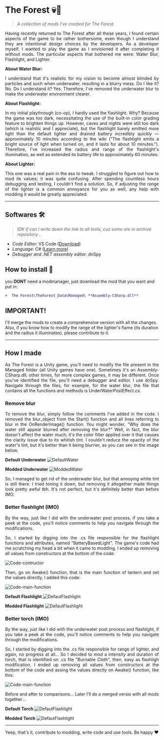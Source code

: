# The Forest 💀🌴
> *A collection of mods I've created for The Forest.*

<p align="justify">Having recently returned to The Forest after all these years, I found certain aspects of the game to be rather bothersome, even though I understand they are intentional design choices by the developers. As a developer myself, I wanted to play the game as I envisioned it after completing it without mods. The particular aspects that bothered me were: Water Blur, Flashlight, and Lighter.</p>

**About Water Blur:** <p align="justify">I understand that it's realistic for my vision to become almost blinded by particles and such when underwater, resulting in a blurry mess. Do I like it? No. Do I understand it? Yes. Therefore, I've removed the underwater blur to make the underwater environment clearer.</p>

**About Flashlight:** <p align="justify">In my initial playthrough (co-op), I hardly used the flashlight. Why? Because the game was too dark, necessitating the use of the built-in color grading feature to brighten things up. However, caves and nights were still too dark (which is realistic and I appreciate), but the flashlight barely emitted more light than the default lighter and drained battery incredibly quickly — approximately 10 minutes according to the wiki ("The flashlight emits a bright source of light when turned on, and it lasts for about 10 minutes."). Therefore, I've increased the radius and range of the flashlight's illumination, as well as extended its battery life to approximately 60 minutes.</p>

**About Lighter:** <p align="justify">This one was a real pain in the ass to tweak. I struggled to figure out how to mod its values; it was quite confusing. After spending countless hours debugging and testing, I couldn't find a solution. So, if adjusting the range of the lighter is a common annoyance for you as well, any help with modding it would be greatly appreciated.</p>


****

## Softwares 🛠️
> *IDK if can I write down the link to all tools, cuz some are in archive repository...*
- *Code Editor:* VS Code ([Download](https://code.visualstudio.com/))
- *Language:* C# ([Learn more](https://learn.microsoft.com/en-us/dotnet/csharp/))
- *Debugger and .NET assembly editor:* dnSpy

## How to install 📑
you **DONT** need a modmanager, just download the mod that you want and put in:

```diff
+  The Forest\TheForest_Data\Managed\ **Assembly-CSharp.dll**
```

## IMPORTANT!
I'll merge the mods to create a comprehensive version with all the changes. Also, if you know how to modify the range of the lighter's flame (its duration and the radius it illuminates), please contribute to it.
****

## How I made
<p align="justify">As The Forest is a Unity game, you'll need to modify the file present in the Managed folder (all Unity games have one). Sometimes it's an Assembly-CSharp.dll; other times, for more complex games, it may be different. Once you've identified the file, you'll need a debugger and editor. I use dnSpy. Navigate through the files, for example, for the water blur, the file that contains all the functions and methods is UnderWaterPostEffect.cs.</p>

### Remove blur
<p align="justify">To remove the blur, simply follow the comments I've added in the code. I removed the blur_object from the Start() function and all lines referring to blur in the OnRenderImage() function. You might wonder, "Why does the water still appear blurred after removing the blur?" Well, in fact, the blur doesn't affect the water much; it's the color filter applied over it that causes the clarity issue due to its whitish tint. I couldn't reduce the opacity of the water's tint, but it's better than it being blurrier, as you can see in the image below.</p>

**Default Underwater**
![DefaultWater](https://github.com/Ishidawg/TheForest-Modding/blob/main/images/underwater-blur.png?raw=true)

**Modded Underwater**
![ModdedWater](https://github.com/Ishidawg/TheForest-Modding/blob/main/images/underwater-clear.png?raw=true)

<p align="justify">So, I managed to get rid of the underwater blur, but that annoying white tint is still there. I tried toning it down, but removing it altogether made things look pretty awful tbh. It's not perfect, but it's definitely better than before IMO.</p>

### Better flashlight (IMO)
<p align="justify">By the way, just like I did with the underwater post process, if you take a peek at the code, you'll notice comments to help you navigate through the modifications.</p>
<p align="justify">So, I started by digging into the .cs file responsible for the flashlight functions and attributes, named "BatteryBasedLight". The game's code had me scratching my head a bit when it came to modding. I ended up removing all values from constructors at the bottom of the code:</p>

![Code-contructor](https://github.com/Ishidawg/TheForest-Modding/blob/main/images/flashlight-constructors-values.png?raw=true)

<p align="justify">Then, go on Awake() function, that is the main function of lantern and set the values directly, I added this code:</p>

![Code-main-function](https://github.com/Ishidawg/TheForest-Modding/blob/main/images/awake-function.png?raw=true)

**Default Flashlight**
![DefautFlashlight](https://github.com/Ishidawg/TheForest-Modding/blob/main/images/Flashlight-shitty-one.png?raw=true)

**Modded Flashlight**
![DefautFlashlight](https://github.com/Ishidawg/TheForest-Modding/blob/main/images/Flashlight-good-one.png?raw=true)

### Better torch (IMO)
<p align="justify">By the way, just like I did with the underwater post process and flashlight, if you take a peek at the code, you'll notice comments to help you navigate through the modifications.</p>
<p align="justify">So, I started by digging into the .cs file responsible for range of lighter, and again, no progress at all... So I decided to mod a intensity and duration of torch, that is identified on .cs file "Burnable Cloth", then, easy as flashligh modification, I ended up removing all values from constructors at the bottom of the code and assing the values directly on Awake() function, like this: </p>

![Code-main-function](https://github.com/Ishidawg/TheForest-Modding/blob/main/images/stick-code-awake.PNG?raw=true)

Before and after to comparisons... Later I'll do a merged versio with all mods together...

**Default Torch**
![DefautFlashlight](https://github.com/Ishidawg/TheForest-Modding/blob/main/images/stick-shit.png?raw=true)

**Modded Torch**
![DefautFlashlight](https://github.com/Ishidawg/TheForest-Modding/blob/main/images/stick-good.png?raw=true)

****
Yeep, that's it, contribute to modding, write code and use tools. Be happy ❤️



